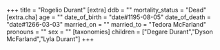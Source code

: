 +++
title = "Rogelio Durant"
[extra]
ddb = ""
mortality_status = "Dead"
[extra.cha]
age = ""
date_of_birth = "date#1195-08-05"
date_of_death = "date#1266-03-03"
married_on = ""
married_to = "Tedora McFarland"
pronouns = ""
sex = ""
[taxonomies]
children = ["Degare Durant","Dyson McFarland","Lyla Durant"]
+++

